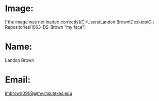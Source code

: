 
# Image:
![the image was not loaded correctly](C:\Users\Landon Brown\Desktop\Git Repositories\1063-DS-Brown "my face")

# Name:
Landon Brown 

# Email:
lmbrown0908@my.msutexas.edu
